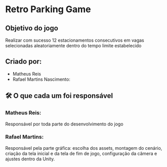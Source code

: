 
# Retro Parking Game

## Objetivo do jogo

Realizar com sucesso 12 estacionamentos consecutivos em vagas selecionadas aleatoriamente dentro do tempo limite estabelecido

## Criado por:

- Matheus Reis
- Rafael Martins Nascimento:



## 🛠 O que cada um foi responsável
### Matheus Reis:
Responsável por toda parte do desenvolvimento do jogo
### Rafael Martins:
Responsável pela parte gráfica: escolha dos assets, montagem do cenário, criação da tela inicial e da tela de fim de jogo, configuração da câmera e ajustes dentro da Unity.

